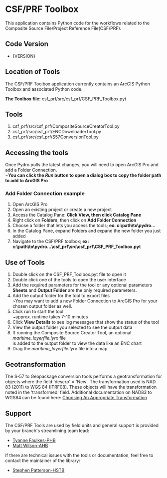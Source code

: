# CSF/PRF Toolbox

This application contains Python code for the workflows related to 
the Composite Source File/Project Reference File(CSF/PRF).

## Code Version
- {VERSION}

## Location of Tools
The CSF/PRF Toolbox application currently contains an ArcGIS Python Toolbox and associated Python code.

**The Toolbox file:** csf_prf/src/csf_prf/CSF_PRF_Toolbox.pyt

## Tools
1. csf_prf/src/csf_prf/CompositeSourceCreatorTool.py
2. csf_prf/src/csf_prf/ENCDownloaderTool.py
3. csf_prf/src/csf_prf/S57ConversionTool.py

## Accessing the tools
Once Pydro pulls the latest changes, you will need to open ArcGIS Pro and add a Folder Connection.<br>
~**You can click the *Run* button to open a dialog box to copy the folder path to add to ArcGIS Pro**

### Add Folder Connection example
1. Open ArcGIS Pro
2. Open an existing project or create a new project
3. Access the Catalog Pane: **Click View, then click Catalog Pane**
4. Right click on **Folders**, then click on **Add Folder Connection**
5. Choose a folder that lets you access the tools; **ex: c:\path\to\pydro...**
6. In the Catalog Pane, expand Folders and expand the new folder you just added
7. Navigate to the CSF/PRF toolbox; **ex: c:\path\to\pydro...\csf_prf\src\csf_prf\CSF_PRF_Toolbox.pyt**

## Use of Tools
1. Double click on the CSF_PRF_Toolbox.pyt file to open it
2. Double click one of the tools to open the user interface
3. Add the required parameters for the tool or any optional parameters <br>**Sheets** and **Output Folder** are the only required parameters.
4. Add the output folder for the tool to export files <br>~You may want to add a new Folder Connection to ArcGIS Pro for your chosen output folder as well.
5. Click run to start the tool <br>~approx. runtime takes 7-10 minutes
6. Click **View Details** to see log messages that show the status of the tool
7. View the output folder you selected to see the output data
8. If running the Composite Source Creator Tool, an optional *maritime_layerfile.lyrx* file <br>is added to the output folder to view the data like an ENC chart
9. Drag the *maritime_layerfile.lyrx* file into a map

## Geotransformation
The S-57 to Geopackage conversion tools performs a geotransformation for objects where the field 
'descrp' = 'New'. The transformation used is NAD 83 (2011) to WGS 84 (ITRF08). These objects will have the transformation noted in the 'transformed' field.
Additional documentation on NAD83 to WGS84 can be found here: [Choosing An Appropriate Transformation](https://desktop.arcgis.com/en/arcmap/latest/map/projections/choosing-an-appropriate-transformation.htm)


## Support 
The CSF/PRF Tools are used by field units and general support is provided by your branch's streamlining team lead:
- [Tyanne Faulkes-PHB](mailto:tyanne.faulkes@noaa.gov?subject=Pydro-csf_prf_toolbox%20issue&body=Tyanne,)
- [Matt Wilson-AHB](mailto:matthew.wilson@noaa.gov?subject=Pydro-csf_prf_toolbox%20issue&body=Matt,)

If there are technical issues with the tools or documentation, feel free to contact the maintainer of the library:
- [Stephen Patterson-HSTB](mailto:stephen.patterson@noaa.gov?subject=Pydro-csf_prf_toolbox%20issue&body=Stephen,)
